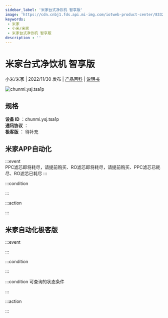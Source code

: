 ```yaml
---
sidebar_label: '米家台式净饮机 智享版'
image: 'https://cdn.cnbj1.fds.api.mi-img.com/iotweb-product-center/8332395a09c486533d1d6402b6422ea9_1657522307532.png?GalaxyAccessKeyId=AKVGLQWBOVIRQ3XLEW&Expires=9223372036854775807&Signature=5TmzXnUqfiozcL+DjElqc18sf9I='
keywords: 
 - 米家
 - 小米/米家
 - 米家台式净饮机 智享版
description : ''
---
```

# 米家台式净饮机 智享版

小米/米家 | 2022/11/30 发布 | [产品百科](https://home.mi.com/webapp/content/baike/product/index.html?model=chunmi.ysj.tsa1p/) | [说明书](https://home.mi.com/views/introduction.html?model=chunmi.ysj.tsa1p&region=cn)

![chunmi.ysj.tsa1p](https://cdn.cnbj1.fds.api.mi-img.com/iotweb-product-center/8332395a09c486533d1d6402b6422ea9_1657522307532.png?GalaxyAccessKeyId=AKVGLQWBOVIRQ3XLEW&Expires=9223372036854775807&Signature=5TmzXnUqfiozcL+DjElqc18sf9I=)

## 规格  
> 
**设备 ID** ：chunmi.ysj.tsa1p  
**通讯协议** ：  
**极客版**  ： 待补充 


## 米家APP自动化  

:::event  
PPC滤芯即将耗尽，请提前购买、RO滤芯即将耗尽，请提前购买、PPC滤芯已耗尽、RO滤芯已耗尽
:::

:::condition  

:::

:::action   

:::

## 米家自动化极客版  

:::event  

:::

:::condition  

:::

:::condition 可查询的状态条件  

:::

:::action  

:::

        
